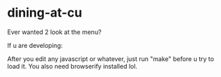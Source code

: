 dining-at-cu
============

Ever wanted 2 look at the menu?

If u are developing:

  After you edit any javascript or whatever, just run "make" before u try to
  load it. You also need browserify installed lol.
